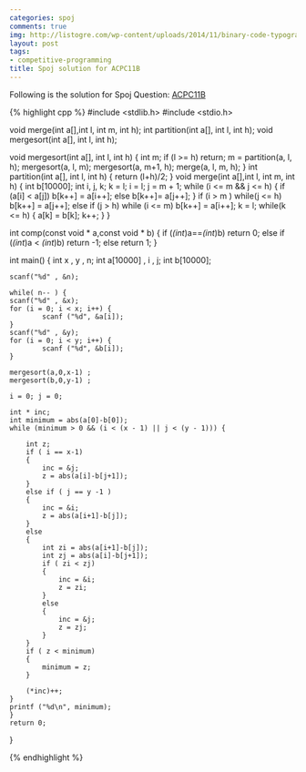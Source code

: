 ```yaml
---
categories: spoj
comments: true
img: http://listogre.com/wp-content/uploads/2014/11/binary-code-typography-hd-wallpaper-1920x1080-2619-672x372.png
layout: post
tags:
- competitive-programming
title: Spoj solution for ACPC11B
---
```


Following is the solution for Spoj Question: [ACPC11B](http://www.spoj.com/problems/ACPC11B/)

{% highlight cpp %}
#include <stdlib.h>
#include <stdio.h>

void merge(int a[],int l, int m, int h);
int partition(int a[], int l, int h); 
void mergesort(int a[], int l, int h); 

void mergesort(int a[], int l, int h) 
{
	int m;
	if (l >= h) return;
	m = partition(a, l, h);
	mergesort(a, l, m);
	mergesort(a, m+1, h);
	merge(a, l, m, h);
}
int partition(int a[], int l, int h) 
{
	return (l+h)/2;
}
void merge(int a[],int l, int m, int h) 
{
	int b[10000];
	int i, j, k;
	k = l;
	i = l;
	j = m + 1;
	while (i <= m  && j <= h) 
	{
		if (a[i] < a[j]) 
			b[k++] = a[i++];
		else 
			b[k++]= a[j++];
	}
	if (i > m ) 
		while(j <= h) 
			b[k++] = a[j++];
	else if (j > h) 
		while (i <= m) 
			b[k++] = a[i++];
	k = l;
	while(k <= h) 
	{ 
		a[k] = b[k]; 
		k++;
	}
}


int comp(const void * a,const void * b)
{
    if (*(int*)a==*(int*)b)
        return 0;
    else if (*(int*)a < *(int*)b)
        return -1;
    else
        return 1;
}

int main()
{
	int x , y , n;
	int a[10000] , i , j;
	int b[10000];

	scanf("%d" , &n);

	while( n-- ) {
	scanf("%d" , &x);
	for (i = 0; i < x; i++) {
	        scanf ("%d", &a[i]);
	}
	scanf("%d" , &y);
	for (i = 0; i < y; i++) {
	        scanf ("%d", &b[i]);
	}

	mergesort(a,0,x-1) ;
	mergesort(b,0,y-1) ;

	i = 0; j = 0;

	int * inc;
	int minimum = abs(a[0]-b[0]);
	while (minimum > 0 && (i < (x - 1) || j < (y - 1))) {

        int z;
        if ( i == x-1)
        {
            inc = &j;
            z = abs(a[i]-b[j+1]);
        }
        else if ( j == y -1 )
        {
            inc = &i;
            z = abs(a[i+1]-b[j]);
        }
        else
        {
            int zi = abs(a[i+1]-b[j]);
            int zj = abs(a[i]-b[j+1]);
            if ( zi < zj)
            {
                inc = &i;
                z = zi;
            }
            else
            {
                inc = &j;
                z = zj;
            }
        }
        if ( z < minimum)
        {
            minimum = z;
        }

        (*inc)++;
    }
    printf ("%d\n", minimum);
	}
    return 0;

}

{% endhighlight %}
